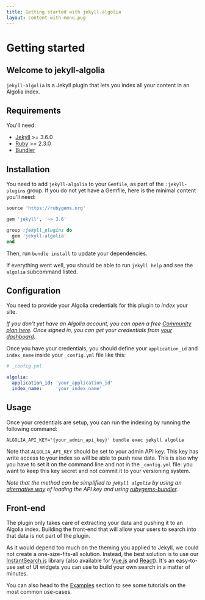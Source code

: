 ```yaml
---
title: Getting started with jekyll-algolia
layout: content-with-menu.pug
---
```


# Getting started

## Welcome to jekyll-algolia

`jekyll-algolia` is a Jekyll plugin that lets you index all your content in an
Algolia index.

## Requirements

You'll need:

- [Jekyll][1] >= 3.6.0
- [Ruby][2] >= 2.3.0
- [Bundler][3]

## Installation

You need to add `jekyll-algolia` to your `Gemfile`, as part of the
`:jekyll-plugins` group. If you do not yet have a Gemfile, here is the minimal
content you'll need:

```ruby
source 'https://rubygems.org'

gem 'jekyll', '~> 3.6'

group :jekyll_plugins do
  gem 'jekyll-algolia'
end
```

Then, run `bundle install` to update your dependencies.

If everything went well, you should be able to run `jekyll help` and see the
`algolia` subcommand listed.

## Configuration

You need to provide your Algolia credentials for this plugin to *index* your
site.

*If you don't yet have an Algolia account, you can open a free [Community plan
here][4]. Once signed in, you can get your credentials from
[your dashboard][5].*

Once you have your credentials, you should define your `application_id` and
`index_name` inside your `_config.yml` file like this:

```yaml
# _config.yml

algolia:
  application_id: 'your_application_id'
  index_name:     'your_index_name'
```

## Usage

Once your credentials are setup, you can run the indexing by running the
following command:

```shell
ALGOLIA_API_KEY='{your_admin_api_key}' bundle exec jekyll algolia
```

Note that `ALGOLIA_API_KEY` should be set to your admin API key. This key has
write access to your index so will be able to push new data. This is also why
you have to set it on the command line and not in the `_config.yml` file: you
want to keep this key secret and not commit it to your versioning system.

<script type="text/javascript" src="https://asciinema.org/a/VQw3ofNmGXjYs11tneq49PBVc.js" id="asciicast-VQw3ofNmGXjYs11tneq49PBVc" async></script>

_Note that the method can be simplified to `jekyll algolia` by using an
[alternative way][6] of loading the API key and using [rubygems-bundler][7]._

## Front-end

The plugin only takes care of extracting your data and pushing it to an Algolia
index. Building the front-end that will allow your users to search into that
data is not part of the plugin.

As it would depend too much on the theming you applied to Jekyll, we could not
create a one-size-fits-all solution. Instead, the best solution is to use our
[InstantSearch.js][8] library (also available for [Vue.js][9] and [React][10]).
It's an easy-to-use set of UI widgets you can use to build your own search in
a matter of minutes.

You can also head to the [Examples][11] section to see some tutorials
on the most common use-cases.


[1]: https://jekyllrb.com/
[2]: https://www.ruby-lang.org/en/
[3]: http://bundler.io/
[4]: https://www.algolia.com/users/sign_up/hacker
[5]: https://www.algolia.com/licensing
[6]: ./commandline.html#algolia-api-key-file
[7]: https://github.com/rvm/rubygems-bundler
[8]: https://community.algolia.com/instantsearch.js/
[9]: https://community.algolia.com/vue-instantsearch/
[10]: https://community.algolia.com/react-instantsearch/
[11]: ./examples.html

